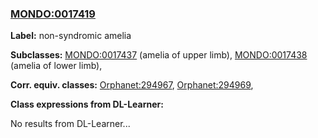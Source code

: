 
### [MONDO:0017419](http://purl.obolibrary.org/obo/MONDO_0017419)
**Label:** non-syndromic amelia

**Subclasses:** [MONDO:0017437](http://purl.obolibrary.org/obo/MONDO_0017437) (amelia of upper limb), [MONDO:0017438](http://purl.obolibrary.org/obo/MONDO_0017438) (amelia of lower limb), 

**Corr. equiv. classes:** [Orphanet:294967](http://www.orpha.net/ORDO/Orphanet_294967), [Orphanet:294969](http://www.orpha.net/ORDO/Orphanet_294969), 

**Class expressions from DL-Learner:**

No results from DL-Learner...



